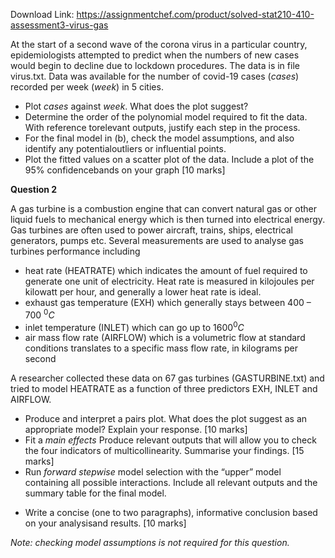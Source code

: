 Download Link: https://assignmentchef.com/product/solved-stat210-410-assessment3-virus-gas
<br>



At the start of a second wave of the corona virus in a particular country, epidemiologists attempted to predict when the numbers of new cases would begin to decline due to lockdown procedures. The data is in file virus.txt. Data was available for the number of covid-19 cases (<em>cases</em>) recorded per week (<em>week</em>) in 5 cities.

<ul>

 <li>Plot <em>cases </em>against <em>week</em>. What does the plot suggest?</li>

 <li>Determine the order of the polynomial model required to fit the data. With reference torelevant outputs, justify each step in the process.</li>

 <li>For the final model in (b), check the model assumptions, and also identify any potentialoutliers or influential points.</li>

 <li>Plot the fitted values on a scatter plot of the data. Include a plot of the 95% confidencebands on your graph [10 marks]</li>

</ul>

<strong>Question 2                                                                                                                                    </strong>

A gas turbine is a combustion engine that can convert natural gas or other liquid fuels to mechanical energy which is then turned into electrical energy. Gas turbines are often used to power aircraft, trains, ships, electrical generators, pumps etc. Several measurements are used to analyse gas turbines performance including

<ul>

 <li>heat rate (HEATRATE) which indicates the amount of fuel required to generate one unit of electricity. Heat rate is measured in kilojoules per kilowatt per hour, and generally a lower heat rate is ideal.</li>

 <li>exhaust gas temperature (EXH) which generally stays between 400 – 700 <sup>0</sup><em>C</em></li>

 <li>inlet temperature (INLET) which can go up to 1600<sup>0</sup><em>C</em></li>

 <li>air mass flow rate (AIRFLOW) which is a volumetric flow at standard conditions translates to a specific mass flow rate, in kilograms per second</li>

</ul>

A researcher collected these data on 67 gas turbines (GASTURBINE.txt) and tried to model HEATRATE as a function of three predictors EXH, INLET and AIRFLOW.




<ul>

 <li>Produce and interpret a pairs plot. What does the plot suggest as an appropriate model? Explain your response. [10 marks]</li>

 <li>Fit a <em>main effects </em> Produce relevant outputs that will allow you to check the four indicators of multicollinearity. Summarise your findings. [15 marks]</li>

 <li>Run <em>forward stepwise </em>model selection with the “upper” model containing all possible interactions. Include all relevant outputs and the summary table for the final model.</li>

</ul>




<ul>

 <li>Write a concise (one to two paragraphs), informative conclusion based on your analysisand results. [10 marks]</li>

</ul>

<em>Note: checking model assumptions is not required for this question.</em>